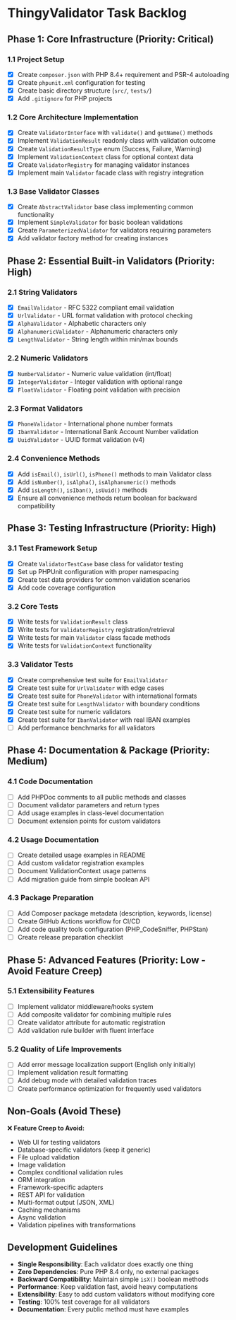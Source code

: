 # ThingyValidator Task Backlog

## Phase 1: Core Infrastructure (Priority: Critical)

### 1.1 Project Setup
- [x] Create `composer.json` with PHP 8.4+ requirement and PSR-4 autoloading
- [x] Create `phpunit.xml` configuration for testing
- [x] Create basic directory structure (`src/`, `tests/`)
- [x] Add `.gitignore` for PHP projects

### 1.2 Core Architecture Implementation
- [x] Create `ValidatorInterface` with `validate()` and `getName()` methods
- [x] Implement `ValidationResult` readonly class with validation outcome
- [x] Create `ValidationResultType` enum (Success, Failure, Warning)
- [x] Implement `ValidationContext` class for optional context data
- [x] Create `ValidatorRegistry` for managing validator instances
- [x] Implement main `Validator` facade class with registry integration

### 1.3 Base Validator Classes
- [x] Create `AbstractValidator` base class implementing common functionality
- [x] Implement `SimpleValidator` for basic boolean validations
- [x] Create `ParameterizedValidator` for validators requiring parameters
- [x] Add validator factory method for creating instances

## Phase 2: Essential Built-in Validators (Priority: High)

### 2.1 String Validators
- [x] `EmailValidator` - RFC 5322 compliant email validation
- [x] `UrlValidator` - URL format validation with protocol checking
- [x] `AlphaValidator` - Alphabetic characters only
- [x] `AlphanumericValidator` - Alphanumeric characters only
- [x] `LengthValidator` - String length within min/max bounds

### 2.2 Numeric Validators
- [x] `NumberValidator` - Numeric value validation (int/float)
- [x] `IntegerValidator` - Integer validation with optional range
- [x] `FloatValidator` - Floating point validation with precision

### 2.3 Format Validators
- [x] `PhoneValidator` - International phone number formats
- [x] `IbanValidator` - International Bank Account Number validation
- [x] `UuidValidator` - UUID format validation (v4)

### 2.4 Convenience Methods
- [x] Add `isEmail()`, `isUrl()`, `isPhone()` methods to main Validator class
- [x] Add `isNumber()`, `isAlpha()`, `isAlphanumeric()` methods
- [x] Add `isLength()`, `isIban()`, `isUuid()` methods
- [x] Ensure all convenience methods return boolean for backward compatibility

## Phase 3: Testing Infrastructure (Priority: High)

### 3.1 Test Framework Setup
- [x] Create `ValidatorTestCase` base class for validator testing
- [x] Set up PHPUnit configuration with proper namespacing
- [x] Create test data providers for common validation scenarios
- [x] Add code coverage configuration

### 3.2 Core Tests
- [x] Write tests for `ValidationResult` class
- [x] Write tests for `ValidatorRegistry` registration/retrieval
- [x] Write tests for main `Validator` class facade methods
- [x] Write tests for `ValidationContext` functionality

### 3.3 Validator Tests
- [x] Create comprehensive test suite for `EmailValidator`
- [x] Create test suite for `UrlValidator` with edge cases
- [x] Create test suite for `PhoneValidator` with international formats
- [x] Create test suite for `LengthValidator` with boundary conditions
- [x] Create test suite for numeric validators
- [x] Create test suite for `IbanValidator` with real IBAN examples
- [ ] Add performance benchmarks for all validators

## Phase 4: Documentation & Package (Priority: Medium)

### 4.1 Code Documentation
- [ ] Add PHPDoc comments to all public methods and classes
- [ ] Document validator parameters and return types
- [ ] Add usage examples in class-level documentation
- [ ] Document extension points for custom validators

### 4.2 Usage Documentation
- [ ] Create detailed usage examples in README
- [ ] Add custom validator registration examples
- [ ] Document ValidationContext usage patterns
- [ ] Add migration guide from simple boolean API

### 4.3 Package Preparation
- [ ] Add Composer package metadata (description, keywords, license)
- [ ] Create GitHub Actions workflow for CI/CD
- [ ] Add code quality tools configuration (PHP_CodeSniffer, PHPStan)
- [ ] Create release preparation checklist

## Phase 5: Advanced Features (Priority: Low - Avoid Feature Creep)

### 5.1 Extensibility Features
- [ ] Implement validator middleware/hooks system
- [ ] Add composite validator for combining multiple rules
- [ ] Create validator attribute for automatic registration
- [ ] Add validation rule builder with fluent interface

### 5.2 Quality of Life Improvements
- [ ] Add error message localization support (English only initially)
- [ ] Implement validation result formatting
- [ ] Add debug mode with detailed validation traces
- [ ] Create performance optimization for frequently used validators

## Non-Goals (Avoid These)

❌ **Feature Creep to Avoid:**
- Web UI for testing validators
- Database-specific validators (keep it generic)
- File upload validation
- Image validation
- Complex conditional validation rules
- ORM integration
- Framework-specific adapters
- REST API for validation
- Multi-format output (JSON, XML)
- Caching mechanisms
- Async validation
- Validation pipelines with transformations

## Development Guidelines

- **Single Responsibility**: Each validator does exactly one thing
- **Zero Dependencies**: Pure PHP 8.4 only, no external packages
- **Backward Compatibility**: Maintain simple `isX()` boolean methods
- **Performance**: Keep validation fast, avoid heavy computations
- **Extensibility**: Easy to add custom validators without modifying core
- **Testing**: 100% test coverage for all validators
- **Documentation**: Every public method must have examples